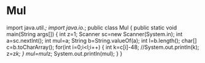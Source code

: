 # Mul
import java.util.*;
import java.io.*;
public class Mul
{
  public static void main(String args[])
  {
    int z=1;
    Scanner sc=new Scanner(System.in);
    int a=sc.nextInt();
    int mul=a;
    String b=String.valueOf(a);
    int l=b.length();
    char[] c=b.toCharArray();
    for(int i=0;i<l;i++)
    {
      int k=c[i]-48;
      //System.out.println(k);
      z=z*k;
    }
    mul=mul*z;
    System.out.println(mul);
  }
}
